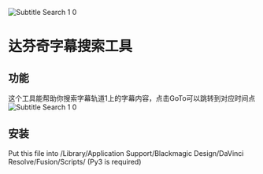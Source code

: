 ![Subtitle Search 1 0](https://user-images.githubusercontent.com/61965265/200902425-2e1ca5a3-9e15-48d7-882c-c112a553ceb8.jpg)
# 达芬奇字幕搜索工具
## 功能
这个工具能帮助你搜索字幕轨道1上的字幕内容，点击GoTo可以跳转到对应时间点
![Subtitle Search 1 0](https://user-images.githubusercontent.com/61965265/200902514-5ac90ba9-0302-4fd3-a513-3713bd874dd1.jpg)

## 安装
Put this file into /Library/Application Support/Blackmagic Design/DaVinci Resolve/Fusion/Scripts/
(Py3 is required)
